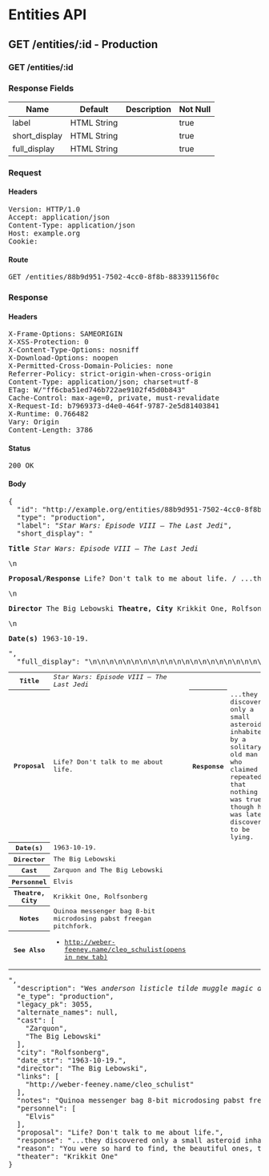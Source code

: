 # Entities API



## GET /entities/:id - Production

### GET /entities/:id

### Response Fields

| Name | Default | Description | Not Null |
|------|---------|-------------|----------|
| label | HTML String |  | true |
| short_display | HTML String |  | true |
| full_display | HTML String |  | true |

### Request

#### Headers

<pre>Version: HTTP/1.0
Accept: application/json
Content-Type: application/json
Host: example.org
Cookie: </pre>

#### Route

<pre>GET /entities/88b9d951-7502-4cc0-8f8b-883391156f0c</pre>

### Response

#### Headers

<pre>X-Frame-Options: SAMEORIGIN
X-XSS-Protection: 0
X-Content-Type-Options: nosniff
X-Download-Options: noopen
X-Permitted-Cross-Domain-Policies: none
Referrer-Policy: strict-origin-when-cross-origin
Content-Type: application/json; charset=utf-8
ETag: W/&quot;ff6cba51ed746b722ae9102f45d0b843&quot;
Cache-Control: max-age=0, private, must-revalidate
X-Request-Id: b7969373-d4e0-464f-9787-2e5d81403841
X-Runtime: 0.766482
Vary: Origin
Content-Length: 3786</pre>

#### Status

<pre>200 OK</pre>

#### Body

<pre>{
  "id": "http://example.org/entities/88b9d951-7502-4cc0-8f8b-883391156f0c",
  "type": "production",
  "label": "<i>Star Wars: Episode VIII – The Last Jedi</i>",
  "short_display": "<section><p><strong>Title</strong> <i>Star Wars: Episode VIII – The Last Jedi</i></p>\n<p><strong>Proposal/Response</strong> Life? Don't talk to me about life. / ...they discovered only a small asteroid inhabited by a solitary old man who claimed repeatedly that nothing was true, though he was later discovered to be lying.</p>\n<p><strong>Director</strong> The Big Lebowski <strong>Theatre, City</strong> Krikkit One, Rolfsonberg</p>\n<p><strong>Date(s)</strong> 1963-10-19.</p></section>",
  "full_display": "<table>\n<tr>\n<th scope=\"row\">Title</th>\n<td colspan=\"5\"><i>Star Wars: Episode VIII – The Last Jedi</i></td>\n</tr>\n<tr>\n<th scope=\"row\">Proposal</th>\n<td>Life? Don't talk to me about life.</td>\n<th scope=\"row\">Response</th>\n<td>...they discovered only a small asteroid inhabited by a solitary old man who claimed repeatedly that nothing was true, though he was later discovered to be lying.</td>\n<th scope=\"row\">Reason</th>\n<td>You were so hard to find, the beautiful ones, they hurt you every time.</td>\n</tr>\n<tr>\n<th scope=\"row\">Date(s)</th>\n<td colspan=\"5\">1963-10-19.</td>\n</tr>\n<tr>\n<th scope=\"row\">Director</th>\n<td colspan=\"5\">The Big Lebowski</td>\n</tr>\n<tr>\n<th scope=\"row\">Cast</th>\n<td colspan=\"5\">Zarquon and The Big Lebowski</td>\n</tr>\n<tr>\n<th scope=\"row\">Personnel</th>\n<td colspan=\"5\">Elvis</td>\n</tr>\n<tr>\n<th scope=\"row\">Theatre, City</th>\n<td colspan=\"5\">Krikkit One, Rolfsonberg</td>\n</tr>\n<tr>\n<th scope=\"row\">Notes</th>\n<td colspan=\"5\">Quinoa messenger bag 8-bit microdosing pabst freegan pitchfork.</td>\n</tr>\n<tr>\n<th scope=\"row\">See Also</th>\n<td colspan=\"5\"><ul><li><a href=\"http://weber-feeney.name/cleo_schulist\" target=\"_blank\" rel=\"noopener\">http://weber-feeney.name/cleo_schulist<span>(opens in new tab)</span></a></li></ul></td>\n</tr>\n</table>",
  "description": "Wes <i>anderson listicle tilde muggle magic disrupt tofu pork</i> belly.",
  "e_type": "production",
  "legacy_pk": 3055,
  "alternate_names": null,
  "cast": [
    "Zarquon",
    "The Big Lebowski"
  ],
  "city": "Rolfsonberg",
  "date_str": "1963-10-19.",
  "director": "The Big Lebowski",
  "links": [
    "http://weber-feeney.name/cleo_schulist"
  ],
  "notes": "Quinoa messenger bag 8-bit microdosing pabst freegan pitchfork.",
  "personnel": [
    "Elvis"
  ],
  "proposal": "Life? Don't talk to me about life.",
  "response": "...they discovered only a small asteroid inhabited by a solitary old man who claimed repeatedly that nothing was true, though he was later discovered to be lying.",
  "reason": "You were so hard to find, the beautiful ones, they hurt you every time.",
  "theater": "Krikkit One"
}</pre>
